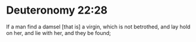 # Deuteronomy 22:28

If a man find a damsel [that is] a virgin, which is not betrothed, and lay hold on her, and lie with her, and they be found;